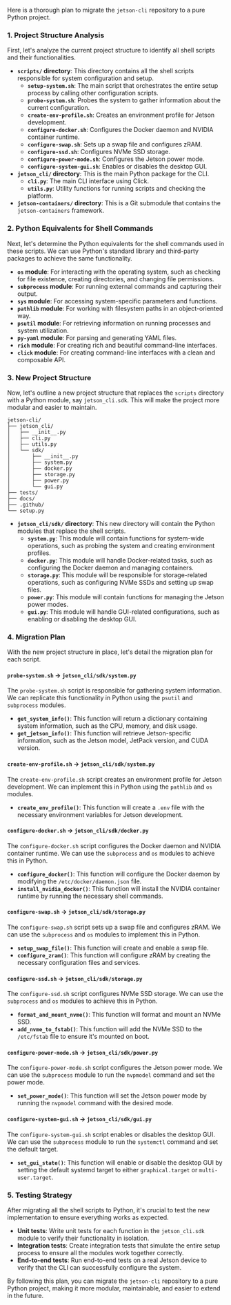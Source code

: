 Here is a thorough plan to migrate the `jetson-cli` repository to a pure Python project.

### **1. Project Structure Analysis**

First, let's analyze the current project structure to identify all shell scripts and their functionalities.

  * **`scripts/` directory**: This directory contains all the shell scripts responsible for system configuration and setup.
      * **`setup-system.sh`**: The main script that orchestrates the entire setup process by calling other configuration scripts.
      * **`probe-system.sh`**: Probes the system to gather information about the current configuration.
      * **`create-env-profile.sh`**: Creates an environment profile for Jetson development.
      * **`configure-docker.sh`**: Configures the Docker daemon and NVIDIA container runtime.
      * **`configure-swap.sh`**: Sets up a swap file and configures zRAM.
      * **`configure-ssd.sh`**: Configures NVMe SSD storage.
      * **`configure-power-mode.sh`**: Configures the Jetson power mode.
      * **`configure-system-gui.sh`**: Enables or disables the desktop GUI.
  * **`jetson_cli/` directory**: This is the main Python package for the CLI.
      * **`cli.py`**: The main CLI interface using Click.
      * **`utils.py`**: Utility functions for running scripts and checking the platform.
  * **`jetson-containers/` directory**: This is a Git submodule that contains the `jetson-containers` framework.

### **2. Python Equivalents for Shell Commands**

Next, let's determine the Python equivalents for the shell commands used in these scripts. We can use Python's standard library and third-party packages to achieve the same functionality.

  * **`os` module**: For interacting with the operating system, such as checking for file existence, creating directories, and changing file permissions.
  * **`subprocess` module**: For running external commands and capturing their output.
  * **`sys` module**: For accessing system-specific parameters and functions.
  * **`pathlib` module**: For working with filesystem paths in an object-oriented way.
  * **`psutil` module**: For retrieving information on running processes and system utilization.
  * **`py-yaml` module**: For parsing and generating YAML files.
  * **`rich` module**: For creating rich and beautiful command-line interfaces.
  * **`click` module**: For creating command-line interfaces with a clean and composable API.

### **3. New Project Structure**

Now, let's outline a new project structure that replaces the `scripts` directory with a Python module, say `jetson_cli.sdk`. This will make the project more modular and easier to maintain.

```
jetson-cli/
├── jetson_cli/
│   ├── __init__.py
│   ├── cli.py
│   ├── utils.py
│   └── sdk/
│       ├── __init__.py
│       ├── system.py
│       ├── docker.py
│       ├── storage.py
│       ├── power.py
│       └── gui.py
├── tests/
├── docs/
├── .github/
└── setup.py
```

  * **`jetson_cli/sdk/` directory**: This new directory will contain the Python modules that replace the shell scripts.
      * **`system.py`**: This module will contain functions for system-wide operations, such as probing the system and creating environment profiles.
      * **`docker.py`**: This module will handle Docker-related tasks, such as configuring the Docker daemon and managing containers.
      * **`storage.py`**: This module will be responsible for storage-related operations, such as configuring NVMe SSDs and setting up swap files.
      * **`power.py`**: This module will contain functions for managing the Jetson power modes.
      * **`gui.py`**: This module will handle GUI-related configurations, such as enabling or disabling the desktop GUI.

### **4. Migration Plan**

With the new project structure in place, let's detail the migration plan for each script.

#### **`probe-system.sh` -\> `jetson_cli/sdk/system.py`**

The `probe-system.sh` script is responsible for gathering system information. We can replicate this functionality in Python using the `psutil` and `subprocess` modules.

  * **`get_system_info()`**: This function will return a dictionary containing system information, such as the CPU, memory, and disk usage.
  * **`get_jetson_info()`**: This function will retrieve Jetson-specific information, such as the Jetson model, JetPack version, and CUDA version.

#### **`create-env-profile.sh` -\> `jetson_cli/sdk/system.py`**

The `create-env-profile.sh` script creates an environment profile for Jetson development. We can implement this in Python using the `pathlib` and `os` modules.

  * **`create_env_profile()`**: This function will create a `.env` file with the necessary environment variables for Jetson development.

#### **`configure-docker.sh` -\> `jetson_cli/sdk/docker.py`**

The `configure-docker.sh` script configures the Docker daemon and NVIDIA container runtime. We can use the `subprocess` and `os` modules to achieve this in Python.

  * **`configure_docker()`**: This function will configure the Docker daemon by modifying the `/etc/docker/daemon.json` file.
  * **`install_nvidia_docker()`**: This function will install the NVIDIA container runtime by running the necessary shell commands.

#### **`configure-swap.sh` -\> `jetson_cli/sdk/storage.py`**

The `configure-swap.sh` script sets up a swap file and configures zRAM. We can use the `subprocess` and `os` modules to implement this in Python.

  * **`setup_swap_file()`**: This function will create and enable a swap file.
  * **`configure_zram()`**: This function will configure zRAM by creating the necessary configuration files and services.

#### **`configure-ssd.sh` -\> `jetson_cli/sdk/storage.py`**

The `configure-ssd.sh` script configures NVMe SSD storage. We can use the `subprocess` and `os` modules to achieve this in Python.

  * **`format_and_mount_nvme()`**: This function will format and mount an NVMe SSD.
  * **`add_nvme_to_fstab()`**: This function will add the NVMe SSD to the `/etc/fstab` file to ensure it's mounted on boot.

#### **`configure-power-mode.sh` -\> `jetson_cli/sdk/power.py`**

The `configure-power-mode.sh` script configures the Jetson power mode. We can use the `subprocess` module to run the `nvpmodel` command and set the power mode.

  * **`set_power_mode()`**: This function will set the Jetson power mode by running the `nvpmodel` command with the desired mode.

#### **`configure-system-gui.sh` -\> `jetson_cli/sdk/gui.py`**

The `configure-system-gui.sh` script enables or disables the desktop GUI. We can use the `subprocess` module to run the `systemctl` command and set the default target.

  * **`set_gui_state()`**: This function will enable or disable the desktop GUI by setting the default systemd target to either `graphical.target` or `multi-user.target`.

### **5. Testing Strategy**

After migrating all the shell scripts to Python, it's crucial to test the new implementation to ensure everything works as expected.

  * **Unit tests**: Write unit tests for each function in the `jetson_cli.sdk` module to verify their functionality in isolation.
  * **Integration tests**: Create integration tests that simulate the entire setup process to ensure all the modules work together correctly.
  * **End-to-end tests**: Run end-to-end tests on a real Jetson device to verify that the CLI can successfully configure the system.

By following this plan, you can migrate the `jetson-cli` repository to a pure Python project, making it more modular, maintainable, and easier to extend in the future.